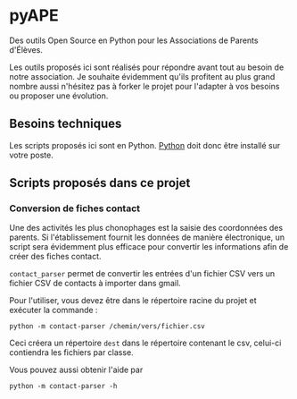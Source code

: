 # pyAPE

Des outils Open Source en Python pour les Associations de Parents d'Élèves.

Les outils proposés ici sont réalisés pour répondre avant tout au besoin de notre association. Je
souhaite évidemment qu'ils profitent au plus grand nombre aussi n'hésitez pas à forker le projet
pour l'adapter à vos besoins ou proposer une évolution.

## Besoins techniques
Les scripts proposés ici sont en Python. [Python](https://www.python.org/) doit donc être installé
sur votre poste.

## Scripts proposés dans ce projet
### Conversion de fiches contact
Une des activités les plus chonophages est la saisie des coordonnées des parents. Si l'établissement
fournit les données de manière électronique, un script sera évidemment plus efficace pour convertir
les informations afin de créer des fiches contact.

`contact_parser` permet de convertir les entrées d'un fichier CSV vers un fichier CSV de contacts à
importer dans gmail.

Pour l'utiliser, vous devez être dans le répertoire racine du projet et exécuter la commande :
```shell
python -m contact-parser /chemin/vers/fichier.csv
```

Ceci créera un répertoire `dest` dans le répertoire contenant le csv, celui-ci contiendra les fichiers par classe.

Vous pouvez aussi obtenir l'aide par
```shell
python -m contact-parser -h
```

